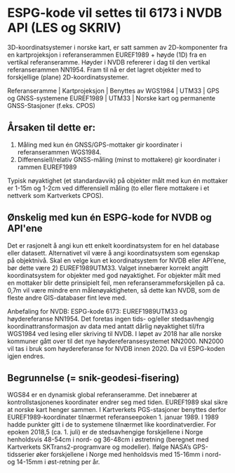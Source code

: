 # ESPG-kode vil settes til 6173 i NVDB API (LES og SKRIV) 

3D-koordinatsystemer i norske kart, er satt sammen av 2D-komponenter fra en kartprojeksjon i referanserammen EUREF1989 + høyde (1D) fra en vertikal referanseramme. Høyder i NVDB refererer i dag til den vertikal referanserammen NN1954. Fram til nå er det lagret objekter med to forskjellige (plane) 2D-koordinatsystemer.

Referanseramme | Kartprojeksjon | Benyttes av
WGS1984 | UTM33	| GPS og GNSS-systemene
EUREF1989 | UTM33 | Norske kart og permanente GNSS-Stasjoner (f.eks. CPOS)

## Årsaken til dette er:
1. Måling med kun én GNSS/GPS-mottaker gir koordinater i referanserammen WGS1984.
2. Differensiell/relativ GNSS-måling (minst to mottakere) gir koordinater i rammen EUREF1989

Typisk nøyaktighet (et standardavvik) på objekter målt med kun én mottaker er 1-15m og 1-2cm ved differensiell måling (to eller flere mottakere i et nettverk som Kartverkets CPOS). 

## Ønskelig med kun én ESPG-kode for NVDB og API'ene
Det er rasjonelt å angi kun ett enkelt koordinatsystem for en hel database eller datasett. Alternativet vil være å angi koordinatsystem som egenskap på objektnivå. Skal en velge kun et koordinatsystem for NVDB eller API’ene, bør dette være 2) EUREF1989UTM33. Valget innebærer korrekt angitt koordinatsystem for objekter med god nøyaktighet. For objekter målt med en mottaker blir dette prinsipielt feil, men referanserammeforskjellen på ca. 0,7m vil være mindre enn målenøyaktigheten, så dette kan NVDB, som de fleste andre GIS-databaser fint leve med. 

Anbefaling for NVDB: ESPG-kode 6173: EUREF1989UTM33 og høydereferanse NN1954.
Det foretas ingen tids- og/eller stedsavhengig koordinattransformasjon av data med antatt dårlig nøyaktighet til/fra WGS1984 ved lesing eller skriving til NVDB.
I løpet av 2018 har alle norske kommuner gått over til det nye høydereferansesystemet NN2000. NN2000 vil tas i bruk som høydereferanse for NVDB innen 2020. Da vil ESPG-koden igjen endres. 


## Begrunnelse (= snik-geodesi-fisering)
WGS84 er en dynamisk global referanseramme. Det innebærer at kontrollstasjonenes koordinater endrer seg med tiden. EUREF1989 skal sikre at norske kart henger sammen. I Kartverkets PGS-stasjoner benyttes derfor EUREF1989-koordinater tilnærmet referanseepoken 1. januar 1989. 
I 1989 hadde punkter gitt i de to systemene tilnærmet like koordinatverdier. For epoken 2018,5 (ca. 1. juli) er de stedsavhengige forskjellene i Norge henholdsvis 48-54cm i nord- og 36-48cm i østretning (beregnet med Kartverkets SKTrans2-programvare og modeller). Ifølge NASA’s GPS-tidsserier øker forskjellene i Norge med henholdsvis med 15-16mm i nord- og 14-15mm i øst-retning per år.
